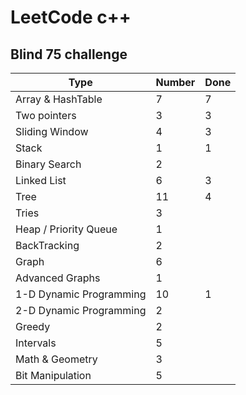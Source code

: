 # LeetCode c++

## Blind 75 challenge

| Type                    | Number | Done |
| ----------------------- | ------ | ------ |
| Array & HashTable       | 7      | 7      |
| Two pointers            | 3      | 3      |
| Sliding Window          | 4      | 3      |
| Stack                   | 1      | 1      |
| Binary Search           | 2      |        |
| Linked List             | 6      | 3      |
| Tree                    | 11     | 4      |
| Tries                   | 3      |        |
| Heap / Priority Queue   | 1      |        |
| BackTracking            | 2      |        |
| Graph                   | 6      |        |
| Advanced Graphs         | 1      |        |
| 1-D Dynamic Programming | 10     | 1      |
| 2-D Dynamic Programming | 2      |        |
| Greedy                  | 2      |        |
| Intervals               | 5      |        |
| Math & Geometry         | 3      |        |
| Bit Manipulation        | 5      |        |
